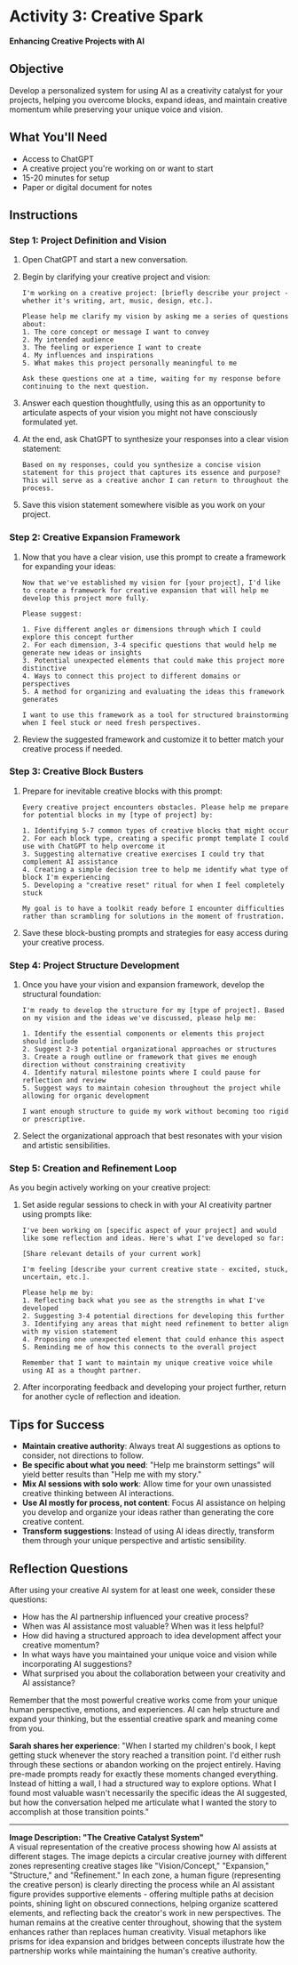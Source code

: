 # Activity 3: Creative Spark
**Enhancing Creative Projects with AI**

## Objective
Develop a personalized system for using AI as a creativity catalyst for your projects, helping you overcome blocks, expand ideas, and maintain creative momentum while preserving your unique voice and vision.

## What You'll Need
- Access to ChatGPT
- A creative project you're working on or want to start
- 15-20 minutes for setup
- Paper or digital document for notes

## Instructions

### Step 1: Project Definition and Vision
1. Open ChatGPT and start a new conversation.
2. Begin by clarifying your creative project and vision:
   ```
   I'm working on a creative project: [briefly describe your project - whether it's writing, art, music, design, etc.].
   
   Please help me clarify my vision by asking me a series of questions about:
   1. The core concept or message I want to convey
   2. My intended audience
   3. The feeling or experience I want to create
   4. My influences and inspirations
   5. What makes this project personally meaningful to me
   
   Ask these questions one at a time, waiting for my response before continuing to the next question.
   ```

3. Answer each question thoughtfully, using this as an opportunity to articulate aspects of your vision you might not have consciously formulated yet.

4. At the end, ask ChatGPT to synthesize your responses into a clear vision statement:
   ```
   Based on my responses, could you synthesize a concise vision statement for this project that captures its essence and purpose? This will serve as a creative anchor I can return to throughout the process.
   ```

5. Save this vision statement somewhere visible as you work on your project.

### Step 2: Creative Expansion Framework
1. Now that you have a clear vision, use this prompt to create a framework for expanding your ideas:
   ```
   Now that we've established my vision for [your project], I'd like to create a framework for creative expansion that will help me develop this project more fully.
   
   Please suggest:
   
   1. Five different angles or dimensions through which I could explore this concept further
   2. For each dimension, 3-4 specific questions that would help me generate new ideas or insights
   3. Potential unexpected elements that could make this project more distinctive
   4. Ways to connect this project to different domains or perspectives
   5. A method for organizing and evaluating the ideas this framework generates
   
   I want to use this framework as a tool for structured brainstorming when I feel stuck or need fresh perspectives.
   ```

2. Review the suggested framework and customize it to better match your creative process if needed.

### Step 3: Creative Block Busters
1. Prepare for inevitable creative blocks with this prompt:
   ```
   Every creative project encounters obstacles. Please help me prepare for potential blocks in my [type of project] by:
   
   1. Identifying 5-7 common types of creative blocks that might occur
   2. For each block type, creating a specific prompt template I could use with ChatGPT to help overcome it
   3. Suggesting alternative creative exercises I could try that complement AI assistance
   4. Creating a simple decision tree to help me identify what type of block I'm experiencing
   5. Developing a "creative reset" ritual for when I feel completely stuck
   
   My goal is to have a toolkit ready before I encounter difficulties rather than scrambling for solutions in the moment of frustration.
   ```

2. Save these block-busting prompts and strategies for easy access during your creative process.

### Step 4: Project Structure Development
1. Once you have your vision and expansion framework, develop the structural foundation:
   ```
   I'm ready to develop the structure for my [type of project]. Based on my vision and the ideas we've discussed, please help me:
   
   1. Identify the essential components or elements this project should include
   2. Suggest 2-3 potential organizational approaches or structures
   3. Create a rough outline or framework that gives me enough direction without constraining creativity
   4. Identify natural milestone points where I could pause for reflection and review
   5. Suggest ways to maintain cohesion throughout the project while allowing for organic development
   
   I want enough structure to guide my work without becoming too rigid or prescriptive.
   ```

2. Select the organizational approach that best resonates with your vision and artistic sensibilities.

### Step 5: Creation and Refinement Loop
As you begin actively working on your creative project:

1. Set aside regular sessions to check in with your AI creativity partner using prompts like:
   ```
   I've been working on [specific aspect of your project] and would like some reflection and ideas. Here's what I've developed so far:
   
   [Share relevant details of your current work]
   
   I'm feeling [describe your current creative state - excited, stuck, uncertain, etc.].
   
   Please help me by:
   1. Reflecting back what you see as the strengths in what I've developed
   2. Suggesting 3-4 potential directions for developing this further
   3. Identifying any areas that might need refinement to better align with my vision statement
   4. Proposing one unexpected element that could enhance this aspect
   5. Reminding me of how this connects to the overall project
   
   Remember that I want to maintain my unique creative voice while using AI as a thought partner.
   ```

2. After incorporating feedback and developing your project further, return for another cycle of reflection and ideation.

## Tips for Success
- **Maintain creative authority**: Always treat AI suggestions as options to consider, not directions to follow.
- **Be specific about what you need**: "Help me brainstorm settings" will yield better results than "Help me with my story."
- **Mix AI sessions with solo work**: Allow time for your own unassisted creative thinking between AI interactions.
- **Use AI mostly for process, not content**: Focus AI assistance on helping you develop and organize your ideas rather than generating the core creative content.
- **Transform suggestions**: Instead of using AI ideas directly, transform them through your unique perspective and artistic sensibility.

## Reflection Questions
After using your creative AI system for at least one week, consider these questions:

- How has the AI partnership influenced your creative process?
- When was AI assistance most valuable? When was it less helpful?
- How did having a structured approach to idea development affect your creative momentum?
- In what ways have you maintained your unique voice and vision while incorporating AI suggestions?
- What surprised you about the collaboration between your creativity and AI assistance?

Remember that the most powerful creative works come from your unique human perspective, emotions, and experiences. AI can help structure and expand your thinking, but the essential creative spark and meaning come from you.

**Sarah shares her experience**: "When I started my children's book, I kept getting stuck whenever the story reached a transition point. I'd either rush through these sections or abandon working on the project entirely. Having pre-made prompts ready for exactly these moments changed everything. Instead of hitting a wall, I had a structured way to explore options. What I found most valuable wasn't necessarily the specific ideas the AI suggested, but how the conversation helped me articulate what I wanted the story to accomplish at those transition points."

---

**Image Description: "The Creative Catalyst System"**  
A visual representation of the creative process showing how AI assists at different stages. The image depicts a circular creative journey with different zones representing creative stages like "Vision/Concept," "Expansion," "Structure," and "Refinement." In each zone, a human figure (representing the creative person) is clearly directing the process while an AI assistant figure provides supportive elements - offering multiple paths at decision points, shining light on obscured connections, helping organize scattered elements, and reflecting back the creator's work in new perspectives. The human remains at the creative center throughout, showing that the system enhances rather than replaces human creativity. Visual metaphors like prisms for idea expansion and bridges between concepts illustrate how the partnership works while maintaining the human's creative authority.
